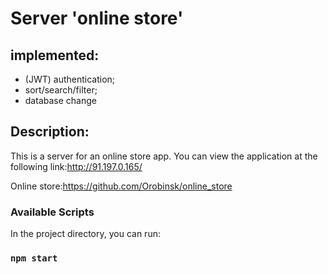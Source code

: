 # Server 'online store'


## implemented:
- (JWT) authentication;
- sort/search/filter;
- database change


## Description:
This is a server for an online store app.
You can view the application at the following link:http://91.197.0.165/

Online store:https://github.com/Orobinsk/online_store



### Available Scripts

In the project directory, you can run:

### `npm start`
